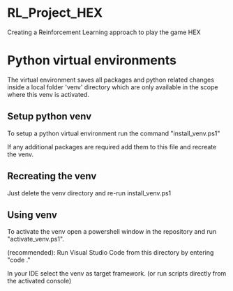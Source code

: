# RL_Project_HEX
Creating a Reinforcement Learning approach to play the game HEX


# Python virtual environments
The virtual environment saves all packages and python related changes inside a local folder 'venv' directory which are only available in the scope where this venv is activated.

## Setup python venv
To setup a python virtual environment run the command "install_venv.ps1"

If any additional packages are required add them to this file and recreate the venv.

## Recreating the venv
Just delete the venv directory and re-run install_venv.ps1

## Using venv
To activate the venv open a powershell window in the repository and run "activate_venv.ps1".

(recommended): Run Visual Studio Code from this directory by entering "code ."

In your IDE select the venv as target framework. (or run scripts directly from the activated console)